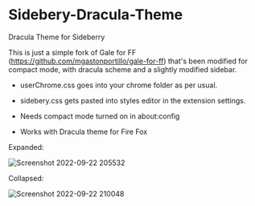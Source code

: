 # Sidebery-Dracula-Theme
Dracula Theme for Sideberry

This is just a simple fork of Gale for FF (https://github.com/mgastonportillo/gale-for-ff) that's been modified for compact mode, with dracula scheme and a slightly modified sidebar. 

- userChrome.css goes into your chrome folder as per usual.

- sidebery.css gets pasted into styles editor in the extension settings.

- Needs compact mode turned on in about:config

- Works with Dracula theme for Fire Fox

Expanded:

![Screenshot 2022-09-22 205532](https://user-images.githubusercontent.com/83378563/191875193-e233c407-b01d-40d8-9e8d-9fb12cbf1daf.png)

Collapsed:

![Screenshot 2022-09-22 210048](https://user-images.githubusercontent.com/83378563/191875347-e96145fd-eea7-432a-9697-4cf941d3262c.png)

